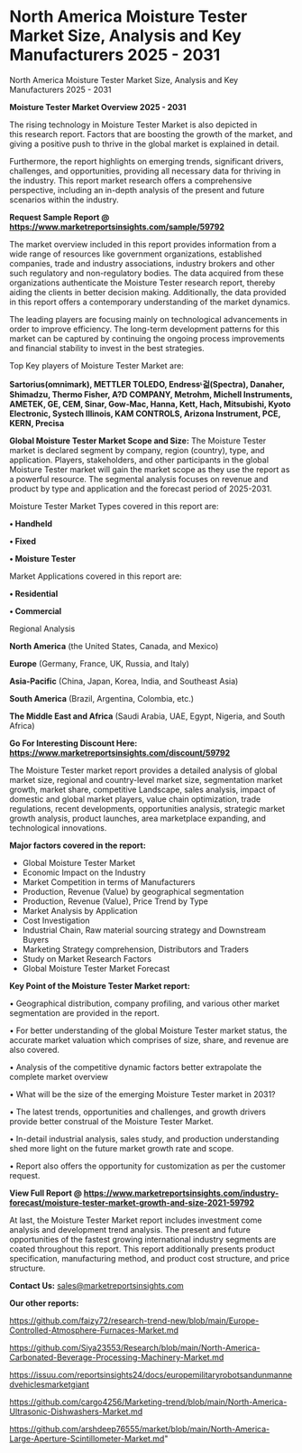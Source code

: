 # North America Moisture Tester Market Size, Analysis and Key Manufacturers 2025 - 2031
North America Moisture Tester Market Size, Analysis and Key Manufacturers 2025 - 2031

<Strong> Moisture Tester Market Overview 2025 - 2031</strong>

The rising technology in Moisture Tester Market is also depicted in this research report. Factors that are boosting the growth of the market, and giving a positive push to thrive in the global market is explained in detail.

Furthermore, the report highlights on emerging trends, significant drivers, challenges, and opportunities, providing all necessary data for thriving in the industry. This report market research offers a comprehensive perspective, including an in-depth analysis of the present and future scenarios within the industry.

<strong>Request Sample Report @ <a href=https://www.marketreportsinsights.com/sample/59792>https://www.marketreportsinsights.com/sample/59792</a></strong>

The market overview included in this report provides information from a wide range of resources like government organizations, established companies, trade and industry associations, industry brokers and other such regulatory and non-regulatory bodies. The data acquired from these organizations authenticate the Moisture Tester research report, thereby aiding the clients in better decision making. Additionally, the data provided in this report offers a contemporary understanding of the market dynamics.

The leading players are focusing mainly on technological advancements in order to improve efficiency. The long-term development patterns for this market can be captured by continuing the ongoing process improvements and financial stability to invest in the best strategies.

Top Key players of Moisture Tester Market are:

<strong>Sartorius(omnimark), METTLER TOLEDO, Endressᶫ걺(Spectra), Danaher, Shimadzu, Thermo Fisher, A?D COMPANY, Metrohm, Michell Instruments, AMETEK, GE, CEM, Sinar, Gow-Mac, Hanna, Kett, Hach, Mitsubishi, Kyoto Electronic, Systech Illinois, KAM CONTROLS, Arizona Instrument, PCE, KERN, Precisa</strong>

<strong><b>Global Moisture Tester Market Scope and Size:</b></strong>
The Moisture Tester market is declared segment by company, region (country), type, and application. Players, stakeholders, and other participants in the global Moisture Tester market will gain the market scope as they use the report as a powerful resource. The segmental analysis focuses on revenue and product by type and application and the forecast period of 2025-2031.

Moisture Tester Market Types covered in this report are:

<strong>• Handheld

• Fixed

• Moisture Tester</strong>

Market Applications covered in this report are:

<strong>• Residential

• Commercial</strong> 

Regional Analysis

<strong>North America</strong> (the United States, Canada, and Mexico)

<strong>Europe</strong> (Germany, France, UK, Russia, and Italy)

<strong>Asia-Pacific</strong> (China, Japan, Korea, India, and Southeast Asia)

<strong>South America</strong> (Brazil, Argentina, Colombia, etc.)

<strong>The Middle East and Africa</strong> (Saudi Arabia, UAE, Egypt, Nigeria, and South Africa)

<strong>Go For Interesting Discount Here: <a href=https://www.marketreportsinsights.com/discount/59792>https://www.marketreportsinsights.com/discount/59792</a></strong>

The Moisture Tester market report provides a detailed analysis of global market size, regional and country-level market size, segmentation market growth, market share, competitive Landscape, sales analysis, impact of domestic and global market players, value chain optimization, trade regulations, recent developments, opportunities analysis, strategic market growth analysis, product launches, area marketplace expanding, and technological innovations.

<strong><b>Major factors covered in the report:</b></strong>
<ul>
  <li>Global Moisture Tester Market </li>
  <li>Economic Impact on the Industry</li>
  <li>Market Competition in terms of Manufacturers</li>
  <li>Production, Revenue (Value) by geographical segmentation</li>
  <li>Production, Revenue (Value), Price Trend by Type</li>
  <li>Market Analysis by Application</li>
  <li>Cost Investigation</li>
  <li>Industrial Chain, Raw material sourcing strategy and Downstream Buyers</li>
  <li>Marketing Strategy comprehension, Distributors and Traders</li>
  <li>Study on Market Research Factors</li>
  <li>Global Moisture Tester Market Forecast</li>
</ul>

<strong><b>Key Point of the Moisture Tester Market report:</b></strong>

• Geographical distribution, company profiling, and various other market segmentation are provided in the report.

• For better understanding of the global Moisture Tester market status, the accurate market valuation which comprises of size, share, and revenue are also covered.

• Analysis of the competitive dynamic factors better extrapolate the complete market overview

• What will be the size of the emerging Moisture Tester market in 2031?

• The latest trends, opportunities and challenges, and growth drivers provide better construal of the Moisture Tester Market.

• In-detail industrial analysis, sales study, and production understanding shed more light on the future market growth rate and scope.

• Report also offers the opportunity for customization as per the customer request.

<strong><b>View Full Report @ <a href=https://www.marketreportsinsights.com/industry-forecast/moisture-tester-market-growth-and-size-2021-59792>https://www.marketreportsinsights.com/industry-forecast/moisture-tester-market-growth-and-size-2021-59792</a></b></strong>


At last, the Moisture Tester Market report includes investment come analysis and development trend analysis. The present and future opportunities of the fastest growing international industry segments are coated throughout this report. This report additionally presents product specification, manufacturing method, and product cost structure, and price structure.

<strong>Contact Us:</strong>
sales@marketreportsinsights.com

<strong>Our other reports:</strong>

<a href=https://github.com/faizy72/research-trend-new/blob/main/Europe-Controlled-Atmosphere-Furnaces-Market.md>https://github.com/faizy72/research-trend-new/blob/main/Europe-Controlled-Atmosphere-Furnaces-Market.md</a>

<a href=https://github.com/Siya23553/Research/blob/main/North-America-Carbonated-Beverage-Processing-Machinery-Market.md>https://github.com/Siya23553/Research/blob/main/North-America-Carbonated-Beverage-Processing-Machinery-Market.md</a>

<a href=https://issuu.com/reportsinsights24/docs/europemilitaryrobotsandunmannedvehiclesmarketgiant>https://issuu.com/reportsinsights24/docs/europemilitaryrobotsandunmannedvehiclesmarketgiant</a>

<a href=https://github.com/cargo4256/Marketing-trend/blob/main/North-America-Ultrasonic-Dishwashers-Market.md>https://github.com/cargo4256/Marketing-trend/blob/main/North-America-Ultrasonic-Dishwashers-Market.md</a>

<a href=https://github.com/arshdeep76555/market/blob/main/North-America-Large-Aperture-Scintillometer-Market.md>https://github.com/arshdeep76555/market/blob/main/North-America-Large-Aperture-Scintillometer-Market.md</a>"
